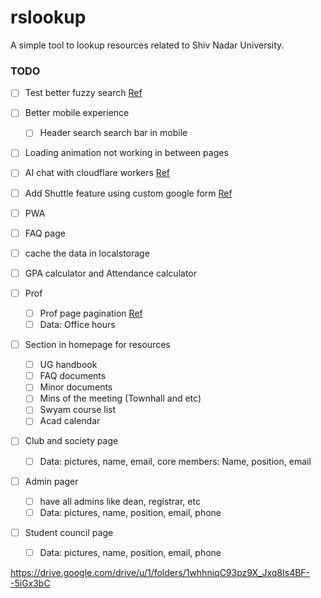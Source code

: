 # rslookup

A simple tool to lookup resources related to Shiv Nadar University.

### TODO

- [ ] Test better fuzzy search [Ref](https://github.com/bevacqua/fuzzysearch)
- [ ] Better mobile experience
  - [ ] Header search search bar in mobile
- [ ] Loading animation not working in between pages
- [ ] AI chat with cloudflare workers [Ref](https://ai.cloudflare.com/)
- [ ] Add Shuttle feature using custom google form [Ref](https://en.letswrite.tw/custom-google-form/)
- [ ] PWA
- [ ] FAQ page
- [ ] cache the data in localstorage
- [ ] GPA calculator and Attendance calculator

- [ ] Prof

  - [ ] Prof page pagination [Ref](https://svelte.dev/repl/84a8d64a6f1e49feba8f6a491ecc55f5?version=3.35.0)
  - [ ] Data: Office hours

- [ ] Section in homepage for resources

  - [ ] UG handbook
  - [ ] FAQ documents
  - [ ] Minor documents
  - [ ] Mins of the meeting (Townhall and etc)
  - [ ] Swyam course list
  - [ ] Acad calendar

- [ ] Club and society page

  - [ ] Data: pictures, name, email,
        core members: Name, position, email

- [ ] Admin pager
  - [ ] have all admins like dean, registrar, etc
  - [ ] Data: pictures, name, position, email, phone
- [ ] Student council page
  - [ ] Data: pictures, name, position, email, phone

https://drive.google.com/drive/u/1/folders/1whhniqC93pz9X_Jxq8Is4BF--5iGx3bC
